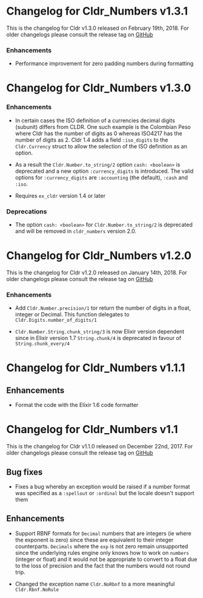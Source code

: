 # Changelog for Cldr_Numbers v1.3.1

This is the changelog for Cldr v1.3.0 released on February 19th, 2018.  For older changelogs please consult the release tag on [GitHub](https://github.com/kipcole9/cldr_numbers/tags)

### Enhancements

* Performance improvement for zero padding numbers during formatting

# Changelog for Cldr_Numbers v1.3.0

### Enhancements

* In certain cases the ISO definition of a currencies decimal digits (subunit) differs from CLDR. One such example is the Colombian Peso where Cldr has the number of digits as 0 whereas ISO4217 has the number of digits as 2.  Cldr 1.4 adds a field `:iso_digits` to the `Cldr.Currency` struct to allow the selection of the ISO definition as an option.

* As a result the `Cldr.Number.to_string/2` option `cash: <boolean>` is deprecated and a new option `:currency_digits` is introduced.  The valid options for `:currency_digits` are `:accounting` (the default), `:cash` and `:iso`.

* Requires `ex_cldr` version 1.4 or later

### Deprecations

* The option `cash: <boolean>` for `Cldr.Number.to_string/2` is deprecated and will be removed in `cldr_numbers` version 2.0.

# Changelog for Cldr_Numbers v1.2.0

This is the changelog for Cldr v1.2.0 released on January 14th, 2018.  For older changelogs please consult the release tag on [GitHub](https://github.com/kipcole9/cldr_numbers/tags)

### Enhancements

* Add `Cldr.Number.precision/1` tor return the number of digits in a float, integer or Decimal.  This function delegates to `Cldr.Digits.number_of_digits/1`

* `Cldr.Number.String.chunk_string/3` is now Elixir version dependent since in Elixir version 1.7 `String.chunk/4` is deprecated in favour of `String.chunk_every/4`

# Changelog for Cldr_Numbers v1.1.1

## Enhancements

* Format the code with the Elixir 1.6 code formatter

# Changelog for Cldr_Numbers v1.1

This is the changelog for Cldr v1.1.0 released on December 22nd, 2017.  For older changelogs please consult the release tag on [GitHub](https://github.com/kipcole9/cldr_numbers/tags)

## Bug fixes

* Fixes a bug whereby an exception would be raised if a number format was specified as a `:spellout` or `:ordinal` but the locale doesn't support them

## Enhancements

* Support RBNF formats for `Decimal` numbers that are integers (ie where the exponent is zero) since these are equivalent to their integer counterparts.  `Decimals` where the `exp` is not zero remain unsupported since the underlying rules engine only knows how to work on `numbers` (integer or float) and it would not be appropriate to convert to a float due to the loss of precision and the fact that the numbers would not round trip.

* Changed the exception name `Cldr.NoRbnf` to a more meaningful `Cldr.Rbnf.NoRule`
